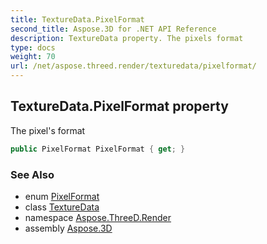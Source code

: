 ```yaml
---
title: TextureData.PixelFormat
second_title: Aspose.3D for .NET API Reference
description: TextureData property. The pixels format
type: docs
weight: 70
url: /net/aspose.threed.render/texturedata/pixelformat/
---
```

## TextureData.PixelFormat property

The pixel's format

```csharp
public PixelFormat PixelFormat { get; }
```

### See Also

* enum [PixelFormat](../../pixelformat/)
* class [TextureData](../)
* namespace [Aspose.ThreeD.Render](../../../aspose.threed.render/)
* assembly [Aspose.3D](../../../)


